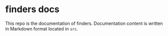 # finders docs
This repo is the documentation of finders. Documentation content is written in Markdown format located in `src`.
